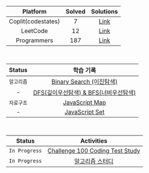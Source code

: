 |      Platform      | Solved |            Solutions            |
| :----------------: | :----: | :-----------------------------: |
| Coplit(codestates) |   7    |   [Link](/solutions/Coplit/)    |
|      LeetCode      |   12   |  [Link](/solutions/LeetCode/)   |
|    Programmers     |  187   | [Link](/solutions/Programmers/) |

<br>

|   Status   |                             학습 기록                             |
| :--------: | :---------------------------------------------------------------: |
| `알고리즘` |       [Binary Search (이진탐색)](/note/Binary%20Search.md)        |
|     -      | [DFS(깊이우선탐색) & BFS(너비우선탐색)](/note/DFS%20%26%20BFS.md) |
| `자료구조` |            [JavaScript Map](/note/JavaScript%20Map.md)            |
|     -      |            [JavaScript Set](/note/JavaScript%20Set.md)            |

<br>

|    Status     |                                          Activities                                          |
| :-----------: | :------------------------------------------------------------------------------------------: |
| `In Progress` | [Challenge 100 Coding Test Study](https://github.com/ellynhan/challenge100-codingtest-study) |
| `In Progress` |               [알고리즘 스터디](https://github.com/nincoding/algorithm-study)                |
